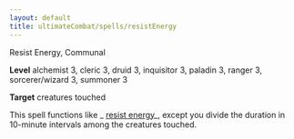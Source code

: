```yaml
---
layout: default
title: ultimateCombat/spells/resistEnergy
---
```

Resist Energy, Communal

**Level** alchemist 3, cleric 3, druid 3, inquisitor 3, paladin 3, ranger 3, sorcerer/wizard 3, summoner 3

**Target** creatures touched

This spell functions like _ [resist energy](spells/resistEnergy#_resist-energy)_, except you divide the duration in 10-minute intervals among the creatures touched.

